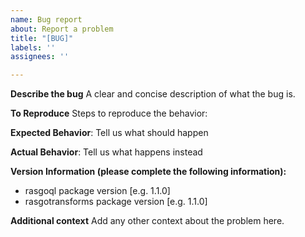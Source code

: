 ```yaml
---
name: Bug report
about: Report a problem
title: "[BUG]"
labels: ''
assignees: ''

---
```


**Describe the bug**
A clear and concise description of what the bug is.

**To Reproduce**
Steps to reproduce the behavior:

**Expected Behavior**:
Tell us what should happen

**Actual Behavior**:
Tell us what happens instead

**Version Information (please complete the following information):**
 - rasgoql package version [e.g. 1.1.0]
 - rasgotransforms package version [e.g. 1.1.0]

**Additional context**
Add any other context about the problem here.
